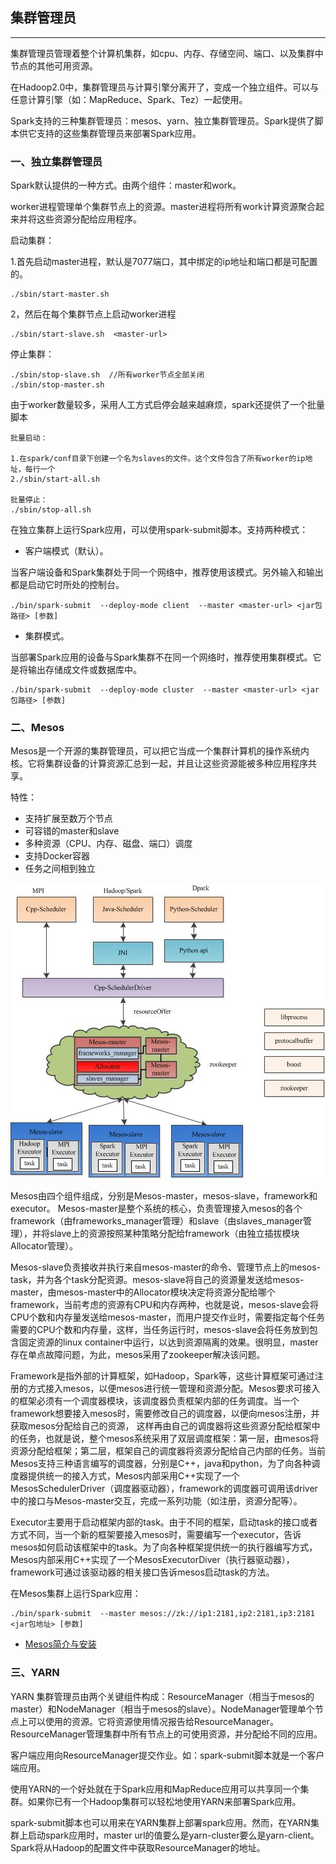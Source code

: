 ##  集群管理员
---

集群管理员管理着整个计算机集群，如cpu、内存、存储空间、端口、以及集群中节点的其他可用资源。

在Hadoop2.0中，集群管理员与计算引擎分离开了，变成一个独立组件。可以与任意计算引擎（如：MapReduce、Spark、Tez）一起使用。

Spark支持的三种集群管理员：mesos、yarn、独立集群管理员。Spark提供了脚本供它支持的这些集群管理员来部署Spark应用。

### 一、独立集群管理员

Spark默认提供的一种方式。由两个组件：master和work。

worker进程管理单个集群节点上的资源。master进程将所有work计算资源聚合起来并将这些资源分配给应用程序。

启动集群：

1.首先启动master进程，默认是7077端口，其中绑定的ip地址和端口都是可配置的。

```
./sbin/start-master.sh
```
2，然后在每个集群节点上启动worker进程

```
./sbin/start-slave.sh  <master-url>
```

停止集群：

```
./sbin/stop-slave.sh  //所有worker节点全部关闭
./sbin/stop-master.sh
```
由于worker数量较多，采用人工方式启停会越来越麻烦，spark还提供了一个批量脚本

```
批量启动：

1.在spark/conf目录下创建一个名为slaves的文件。这个文件包含了所有worker的ip地址，每行一个
2./sbin/start-all.sh

批量停止：
./sbin/stop-all.sh
```

在独立集群上运行Spark应用，可以使用spark-submit脚本。支持两种模式：

* 客户端模式（默认）。

当客户端设备和Spark集群处于同一个网络中，推荐使用该模式。另外输入和输出都是启动它时所处的控制台。

```
./bin/spark-submit  --deploy-mode client  --master <master-url> <jar包路径> [参数]
```
* 集群模式。

当部署Spark应用的设备与Spark集群不在同一个网络时，推荐使用集群模式。它是将输出存储成文件或数据库中。

```
./bin/spark-submit  --deploy-mode cluster  --master <master-url> <jar包路径> [参数]
```

### 二、Mesos

Mesos是一个开源的集群管理员，可以把它当成一个集群计算机的操作系统内核。它将集群设备的计算资源汇总到一起，并且让这些资源能被多种应用程序共享。

特性：

* 支持扩展至数万个节点
* 可容错的master和slave
* 多种资源（CPU、内存、磁盘、端口）调度
* 支持Docker容器
* 任务之间相到独立

![image](img/19.jpg)

Mesos由四个组件组成，分别是Mesos-master，mesos-slave，framework和executor。
Mesos-master是整个系统的核心，负责管理接入mesos的各个framework（由frameworks_manager管理）和slave（由slaves_manager管理），并将slave上的资源按照某种策略分配给framework（由独立插拔模块Allocator管理）。

Mesos-slave负责接收并执行来自mesos-master的命令、管理节点上的mesos-task，并为各个task分配资源。mesos-slave将自己的资源量发送给mesos-master，由mesos-master中的Allocator模块决定将资源分配给哪个framework，当前考虑的资源有CPU和内存两种，也就是说，mesos-slave会将CPU个数和内存量发送给mesos-master，而用户提交作业时，需要指定每个任务需要的CPU个数和内存量，这样，当任务运行时，mesos-slave会将任务放到包含固定资源的linux container中运行，以达到资源隔离的效果。很明显，master存在单点故障问题，为此，mesos采用了zookeeper解决该问题。

Framework是指外部的计算框架，如Hadoop，Spark等，这些计算框架可通过注册的方式接入mesos，以便mesos进行统一管理和资源分配。Mesos要求可接入的框架必须有一个调度器模块，该调度器负责框架内部的任务调度。当一个framework想要接入mesos时，需要修改自己的调度器，以便向mesos注册，并获取mesos分配给自己的资源， 这样再由自己的调度器将这些资源分配给框架中的任务，也就是说，整个mesos系统采用了双层调度框架：第一层，由mesos将资源分配给框架；第二层，框架自己的调度器将资源分配给自己内部的任务。当前Mesos支持三种语言编写的调度器，分别是C++，java和python，为了向各种调度器提供统一的接入方式，Mesos内部采用C++实现了一个MesosSchedulerDriver（调度器驱动器），framework的调度器可调用该driver中的接口与Mesos-master交互，完成一系列功能（如注册，资源分配等）。

Executor主要用于启动框架内部的task。由于不同的框架，启动task的接口或者方式不同，当一个新的框架要接入mesos时，需要编写一个executor，告诉mesos如何启动该框架中的task。为了向各种框架提供统一的执行器编写方式，Mesos内部采用C++实现了一个MesosExecutorDiver（执行器驱动器），framework可通过该驱动器的相关接口告诉mesos启动task的方法。

在Mesos集群上运行Spark应用：

```
./bin/spark-submit  --master mesos://zk://ip1:2181,ip2:2181,ip3:2181  <jar包地址> [参数]
```

* [Mesos简介与安装](http://www.jianshu.com/p/257f44167c45)

### 三、YARN

YARN 集群管理员由两个关键组件构成：ResourceManager（相当于mesos的master）和NodeManager（相当于mesos的slave）。NodeManager管理单个节点上可以使用的资源。它将资源使用情况报告给ResourceManager。ResourceManager管理集群中所有节点上的可使用资源，并分配给不同的应用。

客户端应用向ResourceManager提交作业。如：spark-submit脚本就是一个客户端应用。

使用YARN的一个好处就在于Spark应用和MapReduce应用可以共享同一个集群。如果你已有一个Hadoop集群可以轻松地使用YARN来部署Spark应用。

spark-submit脚本也可以用来在YARN集群上部署spark应用。然而，在YARN集群上启动spark应用时，master url的值要么是yarn-cluster要么是yarn-client。Spark将从Hadoop的配置文件中获取ResourceManager的地址。